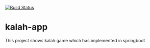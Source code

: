 
[![Build Status](https://travis-ci.org/giova333/kalah-game.svg?branch=master)](https://travis-ci.org/giova333/kalah-game)

# kalah-app
This project shows kalah game which has implemented in springboot
